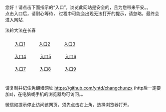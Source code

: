 您好！请点击下面指示的“入口”，浏览此网站是安全的，且为您带来平安。。 <br/>
点击入口后，请耐心等待， 过程中可能会出现无法打开的提示，请忽略，最终会进入网站. </br>

法轮大法在长春<br/>
<div style="padding:10px"><a style="margin:20px" target="_blank" href="https://d171rt5gz3w4gj.cloudfront.net/2Qpsp?zebcmea" id="ccLink1" rel="nofollow">入口1</a> <a target="_blank" style="margin:20px" href="https://dz20588r4m5gq.cloudfront.net/2Qpsp?akswxwk" id="ccLink2" rel="nofollow">入口2</a> <a style="margin:20px" target="_blank" href="https://d1gltd8vb62iqm.cloudfront.net/2Qpsp?rklougd" id="ccLink3" rel="nofollow">入口3</a></div>

<div style="padding:10px" ><a style="margin:20px" target="_blank" href="https://d171rt5gz3w4gj.cloudfront.net/2Qpsp?zebcmea" id="ccLink4" rel="nofollow">入口4</a> <a style="margin:20px" href="https://dz20588r4m5gq.cloudfront.net/2Qpsp?akswxwk" target="_blank" id="ccLink5" rel="nofollow">入口5</a> <a style="margin:20px" href="https://d1gltd8vb62iqm.cloudfront.net/2Qpsp?rklougd" target="_blank" id="ccLink6" rel="nofollow">入口6</a></div>

<div style="padding:10px"><a style="margin:20px" target="_blank" href="https://d171rt5gz3w4gj.cloudfront.net/2Qpsp?zebcmea" id="ccLink7" rel="nofollow">入口7</a> <a style="margin:20px" href="https://dz20588r4m5gq.cloudfront.net/2Qpsp?akswxwk" target="_blank" id="ccLink8" rel="nofollow">入口8</a> <a style="margin:20px" target="_blank" href="https://d1gltd8vb62iqm.cloudfront.net/2Qpsp?rklougd" id="ccLink9" rel="nofollow">入口9</a></div>

<br/>



请复制并记住免翻墙网址 https://github.com/yntd/changchunzx (http后一定要加s)，在电脑或手机的浏览器均可访问。。<br/>

微信如提示停止访问该网页，须先点击右上角，选择浏览器打开。
